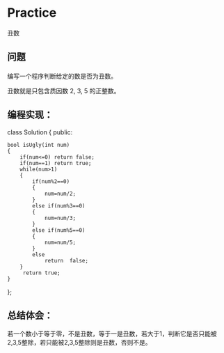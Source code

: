 # Practice
丑数
## 问题
#### 
编写一个程序判断给定的数是否为丑数。

丑数就是只包含质因数 2, 3, 5 的正整数。
## 编程实现：
class Solution {
public:

    bool isUgly(int num) 
    {
        if(num<=0) return false;
        if(num==1) return true;
        while(num>1)
        {
            if(num%2==0)
            {
                num=num/2;
            }
            else if(num%3==0)
            {
                num=num/3;
            }
            else if(num%5==0)
            {
                num=num/5;
            }
            else
                return  false;
        }
         return true;  
    }
};
## 总结体会：
若一个数小于等于零，不是丑数，等于一是丑数，若大于1，判断它是否只能被2,3,5整除，若只能被2,3,5整除则是丑数，否则不是。